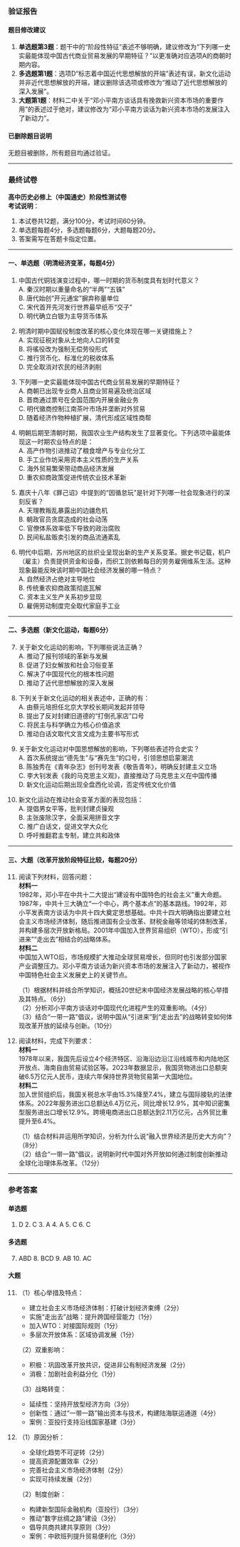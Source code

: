 ### 验证报告

#### 题目修改建议
1. **单选题第3题**：题干中的“阶段性特征”表述不够明确，建议修改为“下列哪一史实最能体现中国古代商业贸易发展的早期特征？”以更准确对应选项A的商朝时期内容。
2. **多选题第1题**：选项D“标志着中国近代思想解放的开端”表述有误，新文化运动并非近代思想解放的开端，建议删除该选项或修改为“推动了近代思想解放的深入发展”。
3. **大题第1题**：材料二中关于“邓小平南方谈话具有挽救新兴资本市场的重要作用”的表述过于绝对，建议修改为“邓小平南方谈话为新兴资本市场的发展注入了新动力”。

#### 已删除题目说明
无题目被删除，所有题目均通过验证。

---

### 最终试卷

**高中历史必修上（中国通史）阶段性测试卷**  
**考试说明**：  
1. 本试卷共12题，满分100分，考试时间60分钟。  
2. 单选题每题4分，多选题每题6分，大题每题20分。  
3. 答案需写在答题卡指定位置。  

---

#### 一、单选题（明清经济变革，每题4分）  
1. 中国古代铜钱演变过程中，哪一时期的货币制度具有划时代意义？  
   A. 秦汉时期以重量命名的“半两”“五铢”  
   B. 唐代始创“开元通宝”摒弃称量单位  
   C. 宋代首开先河发行世界最早纸币“交子”  
   D. 明代确立白银为主导货币体系  

2. 明清时期中国赋役制度改革的核心变化体现在哪一关键措施上？  
   A. 实现征税对象从土地向人口的转变  
   B. 将徭役改为强制无偿劳役形式  
   C. 推行货币化、标准化的税收体系  
   D. 完全取消对农民的经济剥削  

3. 下列哪一史实最能体现中国古代商业贸易发展的早期特征？  
   A. 商朝已出现专业商人且商业贸易遍及统治区域  
   B. 晋商通过票号在全国范围内开展金融业务  
   C. 明代徽商控制江南茶叶市场并垄断对外贸易  
   D. 随着经济作物种植扩展，清代形成区域性商帮  

4. 明朝后期至清朝时期，我国农业生产结构发生了显著变化。下列选项中最能体现这一时期农业特点的是：  
   A. 高产作物引进推动了粮食增产与专业化分工  
   B. 手工业作坊采用资本主义性质的生产关系  
   C. 海外贸易繁荣带动商品经济发展  
   D. 重农抑商政策促进传统农业技术革新  

5. 嘉庆十八年《罪己诏》中提到的“因循怠玩”是针对下列哪一社会现象进行的深刻反省？  
   A. 天理教叛乱暴露出的边疆危机  
   B. 朝政官员贪腐造成的社会动荡  
   C. 官僚体系效率低下导致的政治腐败  
   D. 民间私盐贩卖引发的商品流通紊乱  

6. 明代中后期，苏州地区的丝织业呈现出新的生产关系变革。据史书记载，机户（雇主）负责提供资金和设备，而织工则依赖每日的劳务雇佣维系生活。这种现象最能反映该时期中国社会经济发展的哪一特点？  
   A. 自然经济占绝对主导地位  
   B. 传统重农抑商政策彻底瓦解  
   C. 资本主义生产关系初步显现  
   D. 雇佣劳动制度完全取代家庭手工业  

---

#### 二、多选题（新文化运动，每题6分）  
7. 关于新文化运动的影响，下列哪些说法正确？  
   A. 推动了报刊领域的革新与发展  
   B. 促进了妇女解放和社会习俗变革  
   C. 解决了中国现代化的根本性问题  
   D. 推动了近代思想解放的深入发展  

8. 下列关于新文化运动的相关表述中，正确的有：  
   A. 由蔡元培担任北京大学校长期间发起并领导  
   B. 提出了反对封建旧道德的“打倒孔家店”口号  
   C. 将民主与科学确立为核心价值追求  
   D. 推动白话文取代文言文成为主要书写形式  

9. 关于新文化运动对中国思想解放的影响，下列哪些表述符合史实？  
   A. 首次系统提出“德先生”与“赛先生”的口号，引领思想启蒙潮流  
   B. 陈独秀在《青年杂志》创刊号发表《敬告青年》，明确反封建主义立场  
   C. 李大钊发表《我的马克思主义观》，直接推动了马克思主义在中国传播  
   D. 新文化运动后期出现全盘西化论调，否定传统文化价值  

10. 新文化运动在推动社会变革方面的表现包括：  
    A. 提倡男女平等，批判封建贞操观  
    B. 主张废除汉字，全面采用拼音文字  
    C. 推广白话文，促进文学大众化  
    D. 呼吁推翻君主专制，建立共和政体  

---

#### 三、大题（改革开放阶段特征比较，每题20分）  
11. 阅读下列材料，回答问题：  
    **材料一**  
    1982年，邓小平在中共十二大提出“建设有中国特色的社会主义”重大命题。1987年，中共十三大确立“一个中心，两个基本点”的基本路线。1992年，邓小平发表南方谈话为中共十四大奠定思想基础。中共十四大明确指出要建立社会主义市场经济体制，随后推进国有企业改革、财税金融等领域的体制改革，并构建多层次开放新格局。2001年中国加入世界贸易组织（WTO），形成“引进来”“走出去”相结合的战略体系。  
    **材料二**  
    中国加入WTO后，市场规模扩大推动全球贸易增长，但同时也引发部分国家产业调整压力。邓小平南方谈话为新兴资本市场的发展注入了新动力，被视作中国特色社会主义发展史上的关键节点。  

    （1）根据材料并结合所学知识，概括20世纪末中国经济发展战略的核心举措及其特点。（6分）  
    （2）分析邓小平南方谈话对中国现代化进程产生的双重影响。（4分）  
    （3）结合“一带一路”倡议，说明中国从“引进来”到“走出去”的战略转变如何体现改革开放的延续与创新。（10分）  

12. 阅读材料，完成下列要求：  
    **材料一**  
    1978年以来，我国先后设立4个经济特区、沿海沿边沿江沿线城市和内陆地区开放点、海南自由贸易试验区等。2023年数据显示，我国货物进出口总额突破6.5万亿元人民币，连续六年保持世界货物贸易第一大国地位。  
    **材料二**  
    加入世贸组织后，我国关税总水平由15.3%降至7.4%，建立与国际接轨的法律体系。2022年服务进出口总额达6.4万亿元，同比增长12.9%，其中知识密集型服务进出口增长12.9%。跨境电商进出口总额达到2.11万亿元，占外贸比重提升至6.4%。  

    （1）结合材料并运用所学知识，分析为什么说“融入世界经济是历史大方向”？（8分）  
    （2）结合“一带一路”倡议，说明新时代中国对外开放如何通过制度创新推动全球化治理体系改革。（12分）  

---

### 参考答案  
#### 单选题  
1. D 2. C 3. A 4. A 5. C 6. C  

#### 多选题  
7. ABD 8. BCD 9. AB 10. AC  

#### 大题  
11. （1）核心举措及特点：  
    - 建立社会主义市场经济体制：打破计划经济束缚（2分）  
    - 实施“走出去”战略：提升跨国经营能力（1分）  
    - 加入WTO：对接国际规则（1分）  
    - 多层次开放体系：区域协调发展（1分）  

    （2）双重影响：  
    - 积极：巩固改革开放共识，促进非公有制经济发展（2分）  
    - 消极：加剧社会利益分化（1分）  

    （3）战略转变：  
    - 延续性：坚持开放型经济方向（3分）  
    - 创新性：通过“一带一路”输出资本与技术，构建陆海联运通道（4分）  
    - 案例：亚投行支持沿线国家基建（3分）  

12. （1）原因分析：  
    - 全球化趋势不可逆转（2分）  
    - 提高资源配置效率（2分）  
    - 完善社会主义市场经济体制（2分）  
    - 实现可持续发展（2分）  

    （2）制度创新：  
    - 构建新型国际金融机构（亚投行）（3分）  
    - 推动“数字丝绸之路”建设（3分）  
    - 倡导共商共建共享原则（3分）  
    - 案例：中欧班列提升贸易便利化（3分）